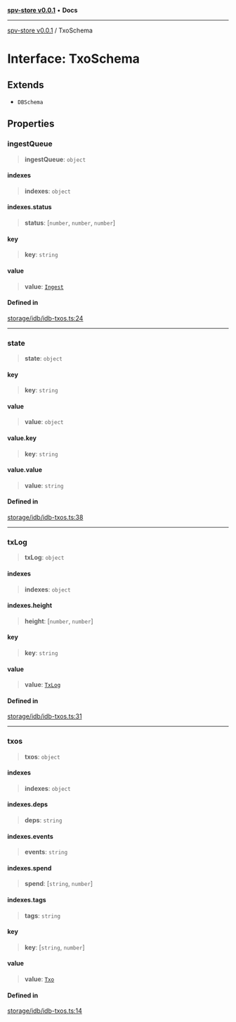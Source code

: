 [**spv-store v0.0.1**](../README.md) • **Docs**

***

[spv-store v0.0.1](../globals.md) / TxoSchema

# Interface: TxoSchema

## Extends

- `DBSchema`

## Properties

### ingestQueue

> **ingestQueue**: `object`

#### indexes

> **indexes**: `object`

#### indexes.status

> **status**: [`number`, `number`, `number`]

#### key

> **key**: `string`

#### value

> **value**: [`Ingest`](Ingest.md)

#### Defined in

[storage/idb/idb-txos.ts:24](https://github.com/shruggr/ts-casemod-spv/blob/eb07ea1ffa104a076983597e54d842fffa22bae3/src/storage/idb/idb-txos.ts#L24)

***

### state

> **state**: `object`

#### key

> **key**: `string`

#### value

> **value**: `object`

#### value.key

> **key**: `string`

#### value.value

> **value**: `string`

#### Defined in

[storage/idb/idb-txos.ts:38](https://github.com/shruggr/ts-casemod-spv/blob/eb07ea1ffa104a076983597e54d842fffa22bae3/src/storage/idb/idb-txos.ts#L38)

***

### txLog

> **txLog**: `object`

#### indexes

> **indexes**: `object`

#### indexes.height

> **height**: [`number`, `number`]

#### key

> **key**: `string`

#### value

> **value**: [`TxLog`](../classes/TxLog.md)

#### Defined in

[storage/idb/idb-txos.ts:31](https://github.com/shruggr/ts-casemod-spv/blob/eb07ea1ffa104a076983597e54d842fffa22bae3/src/storage/idb/idb-txos.ts#L31)

***

### txos

> **txos**: `object`

#### indexes

> **indexes**: `object`

#### indexes.deps

> **deps**: `string`

#### indexes.events

> **events**: `string`

#### indexes.spend

> **spend**: [`string`, `number`]

#### indexes.tags

> **tags**: `string`

#### key

> **key**: [`string`, `number`]

#### value

> **value**: [`Txo`](../classes/Txo.md)

#### Defined in

[storage/idb/idb-txos.ts:14](https://github.com/shruggr/ts-casemod-spv/blob/eb07ea1ffa104a076983597e54d842fffa22bae3/src/storage/idb/idb-txos.ts#L14)
